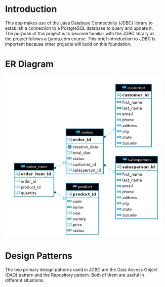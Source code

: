 # Introduction
This app makes use of the Java Database Connectivity (JDBC) library to establish a connection to a PostgreSQL database to query and update it. The purpose of this project is to become familiar with the JDBC library as the project follows a Lynda.com course. This brief introduction to JDBC is important because other projects will build on this foundation.

# ER Diagram
![Diagram](./assets/er_diagram.png)

# Design Patterns
The two primary design patterns used in JDBC are the Data Access Object (DAO) pattern and the Repository pattern. Both of them are useful in different situations.
